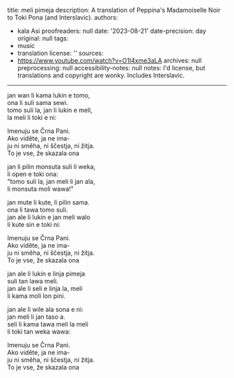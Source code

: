 title: meli pimeja
description: A translation of Peppina's Madamoiselle Noir to Toki Pona (and Interslavic).
authors:
  - kala Asi
proofreaders: null
date: '2023-08-21'
date-precision: day
original: null
tags:
  - music
  - translation
license: ''
sources:
  - https://www.youtube.com/watch?v=O1I4xme3aLA
archives: null
preprocessing: null
accessibility-notes: null
notes: I'd license, but translations and copyright are wonky. Includes Interslavic.
---

  
jan wan li kama lukin e tomo,  
ona li suli sama sewi.  
tomo suli la, jan li lukin e meli,  
la meli li toki e ni:  

Imenuju se Črna Pani.  
Ako viděte, ja ne ima-  
ju ni směha, ni ščestja, ni žitja.  
To je vse, že skazala ona  

jan li pilin monsuta suli li weka,  
li open e toki ona:  
"tomo suli la, jan meli li jan ala,  
li monsuta moli wawa!"  

jan mute li kute, li pilin sama.  
ona li tawa tomo suli.  
jan ale li lukin e jan meli walo  
li kute sin e toki ni:  

Imenuju se Črna Pani.  
Ako viděte, ja ne ima-  
ju ni směha, ni ščestja, ni žitja.  
To je vse, že skazala ona  

jan ale li lukin e linja pimeja  
suli tan lawa meli.  
jan ale li seli e linja la, meli  
li kama moli lon pini.  

jan ale li wile ala sona e ni:  
jan meli li jan taso a.  
seli li kama tawa meli la meli  
li toki tan weka wawa:  

Imenuju se Črna Pani.  
Ako viděte, ja ne ima-  
ju ni směha, ni ščestja, ni žitja.  
To je vse, že skazala ona